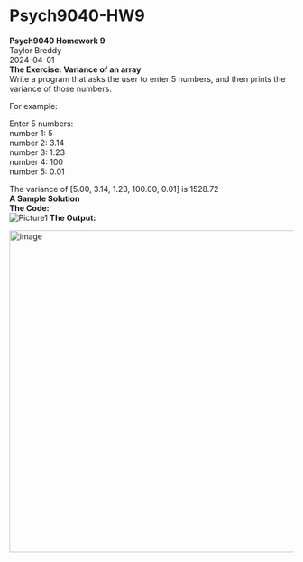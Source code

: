 # Psych9040-HW9
**Psych9040 Homework 9**  
Taylor Breddy  
2024-04-01  
**The Exercise: Variance of an array**  
Write a program that asks the user to enter 5 numbers, and then prints the variance of those numbers.
  
  For example:
  
  Enter 5 numbers:  
  number 1: 5  
  number 2: 3.14  
  number 3: 1.23  
  number 4: 100  
  number 5: 0.01

The variance of [5.00, 3.14, 1.23, 100.00, 0.01] is 1528.72        
**A Sample Solution**  
**The Code:**  
![Picture1](https://github.com/taylorbreddy/Psych9040-HW9/assets/164911192/11b77aae-ab06-463c-8026-478a188dd90e) 
    **The Output:**  
	
<img width="571" alt="image" src="https://github.com/taylorbreddy/Psych9040-HW9/assets/164911192/8ed9f0ab-9ed9-4e9a-8c9c-f01ffec5b6ed">
